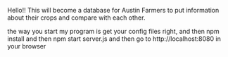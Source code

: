 Hello!!  This will become a database for Austin Farmers to
put information about their crops and compare with each other.

the way you start my program is get your config files right,
and then npm install
and then npm start server.js
and then go to http://localhost:8080  in your browser
